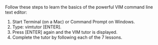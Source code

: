 Follow these steps to learn the basics of the powerful VIM command line text editor:
1. Start Terminal (on a Mac) or Command Prompt on Windows.
2. Type: vimtutor [ENTER].
3. Press [ENTER] again and the VIM tutor is displayed.
4. Complete the tutor by following each of the 7 lessons.   